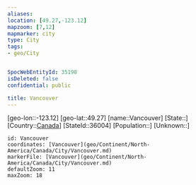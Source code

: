 ```yaml
---
aliases: 
location: [49.27,-123.12]
mapzoom: [7,12] 
mapmarker: city 
type: City
tags:
- geo/City


SpocWebEntityId: 35198
isDeleted: false
confidential: public

title: Vancouver
---
```

[geo-lon::-123.12]
[geo-lat::49.27]
[name::Vancouver]
[State::]
[Country::[Canada](geo/Continent/North-America/Canada.md)]
[StateId::36004]
[Population::]
[Unknown::]


```leaflet
id: Vancouver
coordinates: [Vancouver](geo/Continent/North-America/Canada/City/Vancouver.md)
markerFile: [Vancouver](geo/Continent/North-America/Canada/City/Vancouver.md)
defaultZoom: 11 
maxZoom: 18
```


